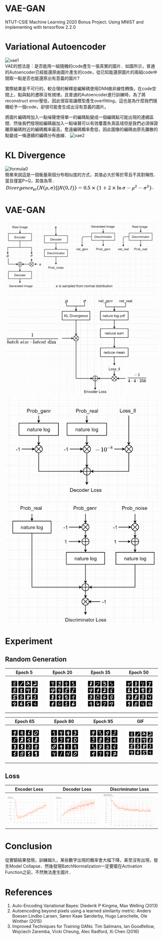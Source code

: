 # VAE-GAN
NTUT-CSIE Machine Learning 2020 Bonus Project. Using MNIST and implementing with tensorflow 2.2.0

# Variational Autoencoder
![vae1](https://i.imgur.com/sKl5XPV.png)  
VAE的想法是：是否能用一組隨機的code產生一張真實的圖片．如圖所示，普通的Autoencoder已經能還原由圖片產生的code，從已知能還原圖片的兩組code中間取一點是否也能還原出有意義的圖片?  
  
實際結果是不可行的，較合理的解釋是編解碼使用DNN做非線性轉換，在code空間上，點與點的遷移沒有規律。且普通的Autoencoder進行訓練時，為了將reconstruct error壓低，因此很容易讓模型產生overfitting，這也是為什麼我們隨機給予一個code，卻很可能會生成出沒有意義的圖片。  
  
  將圖片編碼時加入一點噪聲使得單一的編碼點變成一個編碼點可能出現的連續區間．然後我們發現給編碼器加入一點噪聲可以有效覆蓋失真區域但是我們必須保證離原編碼附近的編碼概率最高，愈遠編碼概率愈低，因此圖像的編碼由原先離散的點變成一條連續的編碼分布曲線．
![vae2](https://imgur.com/uLklWnd.jpg)  

# KL Divergence
![formula0](https://wikimedia.org/api/rest_v1/media/math/render/svg/b115c150e9bbdbffb51b9f77d4d4e279b846e204)  
簡單來說這是一個衡量兩個分布相似度的方式，其值必大於等於零且不具對稱性．當且僅當P=Q，其值為零．
![formula1](https://github.com/Shuntw6096/VAE-GAN/blob/master/img/formula1.PNG)  

# VAE-GAN
![structure](https://github.com/Shuntw6096/VAE-GAN/blob/master/img/structure.PNG)  
![encoder_loss](https://github.com/Shuntw6096/VAE-GAN/blob/master/img/encoder_loss.PNG)  
![decoder_loss](https://github.com/Shuntw6096/VAE-GAN/blob/master/img/decoder_loss.PNG)  
![discrimintor_loss](https://github.com/Shuntw6096/VAE-GAN/blob/master/img/discrimintor_loss.PNG)  

# Experiment
## Random Generation
| Epoch 5 | Epoch 20 | Epoch 35 | Epoch 50 |
|:---------:|:---------:|:---------:|:---------:|
|![epoch5](https://github.com/Shuntw6096/VAE-GAN/blob/master/img/image_at_epoch_004.png)|![epoch20](https://github.com/Shuntw6096/VAE-GAN/blob/master/img/image_at_epoch_019.png)|![epoch35](https://github.com/Shuntw6096/VAE-GAN/blob/master/img/image_at_epoch_034.png)|![epoch50](https://github.com/Shuntw6096/VAE-GAN/blob/master/img/image_at_epoch_049.png)|  

| Epoch 65 | Epoch 80 | Epoch 95 | GIF |
|:---------:|:---------:|:---------:|:---------:|
|![epoch65](https://github.com/Shuntw6096/VAE-GAN/blob/master/img/image_at_epoch_064.png)|![epoch80](https://github.com/Shuntw6096/VAE-GAN/blob/master/img/image_at_epoch_079.png)|![epoch95](https://github.com/Shuntw6096/VAE-GAN/blob/master/img/image_at_epoch_094.png)|![gif](https://github.com/Shuntw6096/VAE-GAN/blob/master/img/vaegan.gif)|

## Loss
| Encoder Loss | Decoder Loss | Discriminator Loss |
|:---------:|:---------:|:---------:|
|![Encoder Loss](https://github.com/Shuntw6096/VAE-GAN/blob/master/img/encoder_loss_perform.PNG)|![Decoder Loss](https://github.com/Shuntw6096/VAE-GAN/blob/master/img/decoder_loss_perform.PNG)|![Discriminator Loss](https://github.com/Shuntw6096/VAE-GAN/blob/master/img/discriminator_loss_perform.PNG)|

# Conclusion
從實驗結果發現，訓練越久，某些數字出現的概率會大幅下降，甚至沒有出現，發生Model Collapse．然後發現BatchNormalization一定要擺在Activation Function之前，不然無法產生圖片．

# References
1. Auto-Encoding Variational Bayes: Diederik P Kingma, Max Welling (2013)
2. Autoencoding beyond pixels using a learned similarity metric: Anders Boesen Lindbo Larsen, Søren Kaae Sønderby, Hugo Larochelle, Ole Winther (2015)
3. Improved Techniques for Training GANs: Tim Salimans, Ian Goodfellow, Wojciech Zaremba, Vicki Cheung, Alec Radford, Xi Chen (2016)










